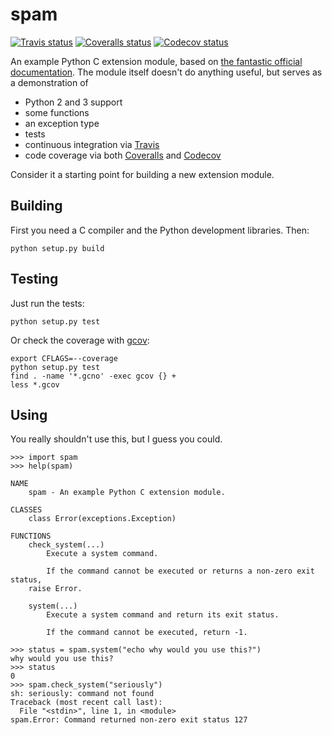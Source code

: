 # spam

[![Travis status](https://api.travis-ci.com/jalan/spam.svg?branch=master)](https://travis-ci.com/jalan/spam)
[![Coveralls status](https://coveralls.io/repos/github/jalan/spam/badge.svg?branch=master)](https://coveralls.io/github/jalan/spam)
[![Codecov status](https://codecov.io/gh/jalan/spam/branch/master/graph/badge.svg)](https://codecov.io/gh/jalan/spam)

An example Python C extension module, based on
[the fantastic official documentation](https://docs.python.org/3/extending/).
The module itself doesn't do anything useful, but serves as a demonstration of

 - Python 2 and 3 support
 - some functions
 - an exception type
 - tests
 - continuous integration via [Travis](https://travis-ci.com)
 - code coverage via both [Coveralls](https://coveralls.io) and
   [Codecov](https://codecov.io)

Consider it a starting point for building a new extension module.


## Building

First you need a C compiler and the Python development libraries. Then:

```
python setup.py build
```


## Testing

Just run the tests:

```
python setup.py test
```

Or check the coverage with
[gcov](https://gcc.gnu.org/onlinedocs/gcc/Gcov.html):

```
export CFLAGS=--coverage
python setup.py test
find . -name '*.gcno' -exec gcov {} +
less *.gcov
```


## Using

You really shouldn't use this, but I guess you could.

```
>>> import spam
>>> help(spam)

NAME
    spam - An example Python C extension module.

CLASSES
    class Error(exceptions.Exception)

FUNCTIONS
    check_system(...)
        Execute a system command.

        If the command cannot be executed or returns a non-zero exit status,
	raise Error.

    system(...)
        Execute a system command and return its exit status.

        If the command cannot be executed, return -1.

>>> status = spam.system("echo why would you use this?")
why would you use this?
>>> status
0
>>> spam.check_system("seriously")
sh: seriously: command not found
Traceback (most recent call last):
  File "<stdin>", line 1, in <module>
spam.Error: Command returned non-zero exit status 127
```
